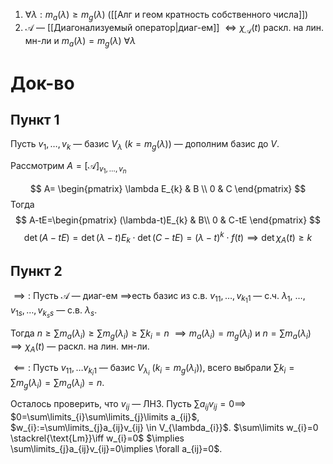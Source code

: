 1. $\forall \lambda: m_{a}(\lambda)\geq m_{g}(\lambda)$ ([[Алг и геом кратность собственного числа]])
2. $\mathscr{A}$ — [[Диагонализуемый оператор|диаг-ем]] $\iff \chi_{\mathscr{A}}(t)$ раскл. на лин. мн-ли и $m_{a}(\lambda)=m_{g}(\lambda)\ \forall \lambda$
# Док-во
## Пункт 1

Пусть $v_{1}, \dots, v_{k}$ — базис $V_{\lambda}$ ($k=m_{g}(\lambda)$) — дополним базис до $V$.

Рассмотрим $A=[\mathscr{A}]_{v_{1},\dots, v_{n}}$

$$
A= \begin{pmatrix}
\lambda E_{k} & B \\
0 & C
\end{pmatrix}
$$
Тогда 
$$
A-tE=\begin{pmatrix}
(\lambda-t)E_{k} & B\\ 
0 & C-tE
\end{pmatrix}
$$
$$
\det(A-tE)=\det (\lambda- t)E_{k} \cdot \det (C-tE)=(\lambda-t)^{k}\cdot f(t)\implies \det \chi_{A}(t)\geq k
$$
## Пункт 2

$\implies:$ Пусть $\mathscr{A}$ — диаг-ем $\implies$есть базис из с.в. $v_{11},\dots, v_{k_{1}1}$ — с.ч. $\lambda_{1}$, $\dots$, $v_{1s},\dots, v_{k_{s}s}$ — с.в. $\lambda_{s}$.

Тогда $n\geq \sum\limits m_{a}(\lambda_{i})\geq \sum\limits m_{g}(\lambda_{i})\geq \sum\limits k_{i}=n$ $\implies m_{a}(\lambda_{i})=m_{g}(\lambda_{i})$ и $n=\sum\limits m_{a}(\lambda_{i})\implies \chi_{A}(t)$ — раскл. на лин. мн-ли.

$\impliedby:$ Пусть $v_{11},\dots v_{k_{i}1}$ — базис $V_{\lambda_{i}}$ ($k_{i}=m_{g}(\lambda_{i})$), всего выбрали $\sum\limits k_{i}=\sum\limits m_{g}(\lambda_{i})=\sum\limits m_{a}(\lambda_{i})=n$. 

Осталось проверить, что $v_{ij}$ — ЛНЗ. Пусть $\sum\limits a_{ij}v_{ij}=0\implies$ $0=\sum\limits_{i}\sum\limits_{j}\limits a_{ij}$, $w_{i}:=\sum\limits_{j}a_{ij}v_{ij} \in V_{\lambda_{i}}$. $\sum\limits w_{i}=0 \stackrel{\text{Lm}}\iff w_{i}=0$ $\implies \sum\limits_{j}a_{ij}v_{ij}=0\implies \forall a_{ij}=0$.